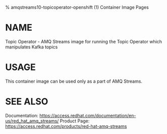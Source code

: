 % amqstreams10-topicoperator-openshift (1) Container Image Pages

# NAME

Topic Operator - AMQ Streams image for running the Topic Operator which manipulates Kafka topics

# USAGE

This container image can be used only as a part of AMQ Streams.

# SEE ALSO

Documentation: https://access.redhat.com/documentation/en-us/red_hat_amq_streams/
Product Page: https://access.redhat.com/products/red-hat-amq-streams